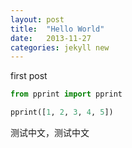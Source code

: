 ```yaml
---
layout: post
title:  "Hello World"
date:   2013-11-27
categories: jekyll new
---
```


first post


```python
from pprint import pprint

pprint([1, 2, 3, 4, 5])

```

测试中文，测试中文